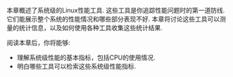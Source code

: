 本章概述了系统级的Linux性能工具. 这些工具是你追踪性能问题时的第一道防线. 它们能展示整个系统的性能情况和哪些部分表现不好. 本章将讨论这些工具可以测量的统计信息，以及如何使用各种工具收集这些统计结果. 

阅读本章后，你将能够: 

* 理解系统级性能的基本指标，包括CPU的使用情况. 
* 明白哪些工具可以检索这些系统级性能指标. 